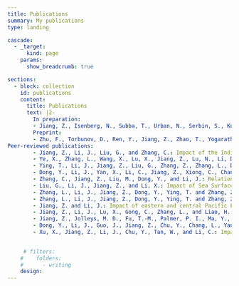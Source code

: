 ```yaml
---
title: Publications
summary: My publications
type: landing

cascade:
  - _target:
      kind: page
    params:
      show_breadcrumb: true

sections:
  - block: collection
    id: publications
    content:
      title: Publications
      text: |2-
        In preparation:
        - Jiang, Z., Isenberg, N., Subba, T., Urban, N., Serbin, S., Kuang, C., Woo, H.: A Novel Computational Framework for Optimal Experimental Design to Improve Climate Prediction. 
        Preprint:
        - Zhu, F., Torbunov, D., Ren, Y., Jiang, Z., Zhao, T., Yogarathnam, A., and Yue, M.: Mitigating Parameter Degeneracy using Joint Conditional Diffusion Model for WECC Composite Load Model in Power Systems, 2024.
Peer-reviewed publications:
        - Jiang, Z., Li, J., Liu, G., and Zhang, C.: Impact of the Indian Ocean Dipole Mode on Planetary Boundary Layer Ozone in China, Geophys Res Lett, 51, https://doi.org/10.1029/2024GL110108, 2024.
        - Ye, X., Zhang, L., Wang, X., Lu, X., Jiang, Z., Lu, N., Li, D., and Xu, J.: Spatial and temporal variations of surface background ozone in China analyzed with the grid-stretching capability of GEOS-Chem High Performance, Science of the Total Environment, 914, https://doi.org/10.1016/j.scitotenv.2024.169909, 2024.
        - Ying, T., Li, J., Jiang, Z., Liu, G., Zhang, Z., Zhang, L., Dong, Y., and Zhao, C.: Increased aerosol scattering contributes to the recent monsoon rainfall decrease over the Gangetic Plain, Sci. Bull., https://doi.org/10.1016/j.scib.2023.08.052, 2023.
        - Dong, Y., Li, J., Yan, X., Li, C., Jiang, Z., Xiong, C., Chang, L., Zhang, L., Ying, T., and Zhang, Z.: Retrieval of aerosol single scattering albedo using joint satellite and surface visibility measurements, Remote Sens. Environ., 294, https://doi.org/10.1016/j.rse.2023.113654, 2023.
        - Zhang, C., Jiang, Z., Liu, M., Dong, Y., and Li, J.: Relationship between summer time near-surface ozone concentration and planetary boundary layer height in Beijing, Atmos. Res., 293, 106892, https://doi.org/10.1016/j.atmosres.2023.106892, 2023.
        - Liu, G., Li, J., Jiang, Z., and Li, X.: Impact of Sea Surface Temperature Variability at Different Ocean Basins on Dust Activities in the Gobi Desert and North China, Geophys. Res. Lett., 49,  https://doi.org/10.1029/2022GL099821, 2022.
        - Zhang, L., Li, J., Jiang, Z., Dong, Y., Ying, T. and Zhang, Z.: Clear-Sky Direct Aerosol Radiative Forcing Uncertainty Associated with Aerosol Optical Properties Based on CMIP6 models, J. Clim., 35(10), 3007–3019, https://doi.org/10.1175/jcli-d-21-0479.1, 2022a.
        - Zhang, L., Li, J., Jiang, Z., Dong, Y., Ying, T. and Zhang, Z.: Clear-Sky Direct Aerosol Radiative Forcing Uncertainty Associated with Aerosol Vertical Distribution Based on CMIP6 models, J. Clim., 35(10), 3021–3035, https://doi.org/10.1175/jcli-d-21-0480.1, 2022b.
        - Jiang, Z. and Li, J.: Impact of eastern and central Pacific El Niño on lower tropospheric ozone in China, Atmos. Chem. Phys., 22, 7273–7285, https://doi.org/10.5194/acp-22-7273-2022, 2022.
        - Jiang, Z., Li, J., Lu, X., Gong, C., Zhang, L., and Liao, H.: Impact of western Pacific subtropical high on ozone pollution over eastern China, Atmos. Chem. Phys., 21, 2601–2613, https://doi.org/10.5194/acp-21-2601-2021, 2021. 
        - Jiang, Z., Jolleys, M. D., Fu, T.-M., Palmer, P. I., Ma, Y., Tian, H., Li, J., and Yang, X.: Spatiotemporal and probability variations of surface PM2.5 over China between 2013 and 2019 and the associated changes in health risks: An integrative observation and model analysis, Sci. Total Environ., 723, 137896, https://doi.org/10.1016/j.scitotenv.2020.137896, 2020.
        - Dong, Y., Li, J., Guo, J., Jiang, Z., Chu, Y., Chang, L., Yang, Y., and Liao, H.: The impact of synoptic patterns on summertime ozone pollution in the North China Plain, Sci. Total Environ., 735, 139559, https://doi.org/10.1016/j.scitotenv.2020.139559, 2020.
        - Xu, X., Jiang, Z., Li, J., Chu, Y., Tan, W., and Li, C.: Impacts of meteorology and emission control on the abnormally low particulate matter concentration observed during the winter of 2017, Atmos. Environ., 225, 117377, https://doi.org/10.1016/j.atmosenv.2020.117377, 2020.

     
     # filters:
    #    folders:
    #      - writing
    design:
---
```

